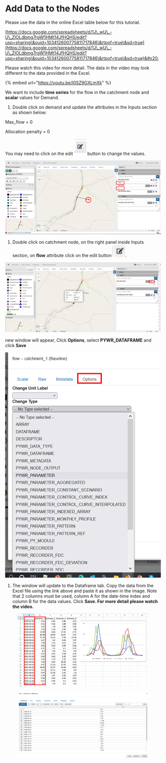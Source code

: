 # Add Data to the Nodes

Please use the data in the online Excel table below for this tutorial.

[https://docs.google.com/spreadsheets/d/1J\_wU\_-U\_ZlOLdbmg7rgW1HMt14JfHQHS/edit?usp=sharing\&ouid=103412600775811717846\&rtpof=true\&sd=true](https://docs.google.com/spreadsheets/d/1J\_wU\_-U\_ZlOLdbmg7rgW1HMt14JfHQHS/edit?usp=sharing\&ouid=103412600775811717846\&rtpof=true\&sd=true)&#x20;

Please watch this video for more detail. The data in the video may look different to the data provided in the Excel.

{% embed url="https://youtu.be/I0SZ9GXLmXk" %}

We want to include **time series** for the flow in the catchment node and **scalar** values for Demand.

1. Double click on demand and update the attributes in the Inputs section as shown below:

Max\_flow = 0

Allocation penalty = 0

You may need to click on the edit ![](<../../../.gitbook/assets/0 (11).png>) button to change the values.

![](<../../../.gitbook/assets/1 (11).png>)

1. Double click on catchment node, on the right panel inside Inputs section, on **flow** attribute click on the edit button ![](<../../../.gitbook/assets/2 (10).png>).

![](<../../../.gitbook/assets/3 (10).png>)

new window will appear, Click **Options**, select **PYWR\_DATAFRAME** and click **Save**

![](<../../../.gitbook/assets/4 (10).png>)

1. The window will update to the Dataframe tab. Copy the data from the Excel file using the link above and paste it as shown in the image. Note that 2 columns must be used, column A for the date-time index and column B for the data values. Click **Save. For more detail please watch the video.**

<figure><img src="../../../.gitbook/assets/Screen Shot 2024-08-08 at 12.56.21 AM.png" alt=""><figcaption></figcaption></figure>

<figure><img src="../../../.gitbook/assets/Screen Shot 2024-08-08 at 12.57.23 AM.png" alt=""><figcaption></figcaption></figure>
